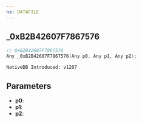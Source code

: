 ```yaml
---
ns: DATAFILE
---
```

## _0xB2B42607F7867576

```c
// 0xB2B42607F7867576
Any _0xB2B42607F7867576(Any p0, Any p1, Any p2);
```

```
NativeDB Introduced: v1207
```

## Parameters
* **p0**:
* **p1**:
* **p2**:
